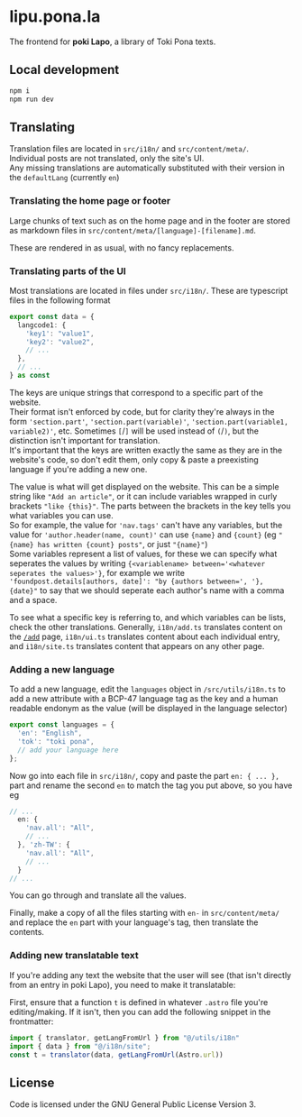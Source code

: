 # lipu.pona.la

The frontend for **poki Lapo**, a library of Toki Pona texts.

## Local development

```sh
npm i
npm run dev
```

## Translating
Translation files are located in `src/i18n/` and `src/content/meta/`.   
Individual posts are not translated, only the site's UI.  
Any missing translations are automatically substituted with their version in the `defaultLang` (currently `en`)

### Translating the home page or footer
Large chunks of text such as on the home page and in the footer are stored as markdown files in `src/content/meta/[language]-[filename].md`.

These are rendered in as usual, with no fancy replacements.

### Translating parts of the UI
Most translations are located in files under `src/i18n/`. These are typescript files in the following format 
```ts
export const data = {
  langcode1: {
    'key1': "value1",
    'key2': "value2",
    // ...
  },
  // ...
} as const
```
The keys are unique strings that correspond to a specific part of the website.  
Their format isn't enforced by code, but for clarity they're always in the form `'section.part'`, `'section.part(variable)'`, `'section.part(variable1, variable2)'`, etc. Sometimes `[`/`]` will be used instead of `(`/`)`, but the distinction isn't important for translation.  
It's important that the keys are written exactly the same as they are in the website's code, so don't edit them, only copy & paste a preexisting language if you're adding a new one. 

The value is what will get displayed on the website. This can be a simple string like `"Add an article"`, or it can include variables wrapped in curly brackets `"like {this}"`. The parts between the brackets in the key tells you what variables you can use.   
So for example, the value for `'nav.tags'` can't have any variables, but the value for `'author.header(name, count)'` can use `{name}` and `{count}` (eg `"{name} has written {count} posts"`, or just `"{name}"`)  
Some variables represent a list of values, for these we can specify what seperates the values by writing `{<variablename> between='<whatever seperates the values>'}`, for example we write 
`'foundpost.details[authors, date]': "by {authors between=', '}, {date}"` to say that we should seperate each author's name with a comma and a space.

To see what a specific key is referring to, and which variables can be lists, check the other translations. Generally, `i18n/add.ts` translates content on the [`/add`](https://lipu.pona.la/add/) page, `i18n/ui.ts` translates content about each individual entry, and `i18n/site.ts` translates content that appears on any other page.



### Adding a new language
To add a new language, edit the `languages` object in `/src/utils/i18n.ts` to add a new attribute with a BCP-47 language tag as the key and a human readable endonym as the value (will be displayed in the language selector) 
```ts
export const languages = {
  'en': "English",
  'tok': "toki pona",
  // add your language here
};
```

Now go into each file in `src/i18n/`, copy and paste the part `en: { ... }, ` part and rename the second `en` to match the tag you put above, so you have eg
```ts
// ...
  en: {
    'nav.all': "All",
    // ...
  }, 'zh-TW': {
    'nav.all': "All",
    // ...
  }
// ...
```
You can go through and translate all the values.

Finally, make a copy of all the files starting with `en-` in `src/content/meta/` and replace the `en` part with your language's tag, then translate the contents.

### Adding new translatable text
If you're adding any text the website that the user will see (that isn't directly from an entry in poki Lapo), you need to make it translatable:

First, ensure that a function `t` is defined in whatever `.astro` file you're editing/making. If it isn't, then you can add the following snippet in the frontmatter:
```ts
import { translator, getLangFromUrl } from "@/utils/i18n"
import { data } from "@/i18n/site";
const t = translator(data, getLangFromUrl(Astro.url))
```


## License

Code is licensed under the GNU General Public License Version 3.
